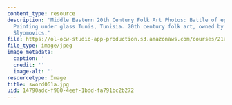 ```yaml
---
content_type: resource
description: 'Middle Eastern 20th Century Folk Art Photos: Battle of epic heroes.
  Painting under glass Tunis, Tunisia. 20th century folk art, owned by Prof. Susan
  Slyomovics.'
file: https://ol-ocw-studio-app-production.s3.amazonaws.com/courses/21a-453-anthropology-of-the-middle-east-spring-2004/14790adcf9804eef1bddfa791bc2b272_sword061a.jpg
file_type: image/jpeg
image_metadata:
  caption: ''
  credit: ''
  image-alt: ''
resourcetype: Image
title: sword061a.jpg
uid: 14790adc-f980-4eef-1bdd-fa791bc2b272
---
```

